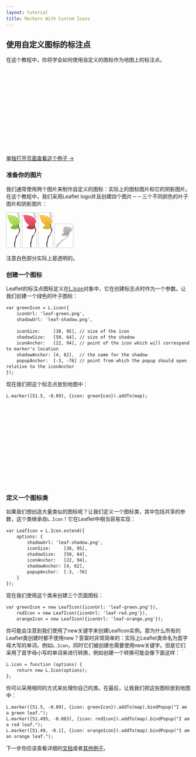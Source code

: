 ```yaml
---
layout: tutorial
title: Markers With Custom Icons
---
```


## 使用自定义图标的标注点

在这个教程中，你将学会如何使用自定义的图标作为地图上的标注点。

<div id="map" class="map" style="height: 220px"></div>

[单独打开页面查看这个例子 &rarr;](custom-icons-example.html)


### 准备你的图片

我们通常使用两个图片来制作自定义的图标：实际上的图标图片和它的阴影图片。在这个教程中，我们采用Leaflet logo并且创建四个图片－－三个不同颜色的叶子图片和阴影图片：

<p>
	<img style="border: 1px solid #ccc" src="../docs/images/leaf-green.png" />
	<img style="border: 1px solid #ccc" src="../docs/images/leaf-red.png" />
	<img style="border: 1px solid #ccc" src="../docs/images/leaf-orange.png" />
	<img style="border: 1px solid #ccc" src="../docs/images/leaf-shadow.png" />
</p>

注意白色部分实际上是透明的。

### 创建一个图标

Leaflet的标注点图标定义在[L.Icon](../reference.html#icon)对象中，它在创建标志点时作为一个参数。让我们创建一个绿色的叶子图标：

	var greenIcon = L.icon({
		iconUrl: 'leaf-green.png',
		shadowUrl: 'leaf-shadow.png',

		iconSize:     [38, 95], // size of the icon
		shadowSize:   [50, 64], // size of the shadow
		iconAnchor:   [22, 94], // point of the icon which will correspond to marker's location
		shadowAnchor: [4, 62],  // the same for the shadow
		popupAnchor:  [-3, -76] // point from which the popup should open relative to the iconAnchor
	});

现在我们把这个标志点放到地图中：

	L.marker([51.5, -0.09], {icon: greenIcon}).addTo(map);

<div id="map2" class="map" style="height: 220px"></div>

### 定义一个图标类

如果我们想创造大量类似的图标呢？让我们定义一个图标类，其中包括共享的参数，这个类继承自`L.Icon`！它在Leaflet中相当容易实现：

	var LeafIcon = L.Icon.extend({
		options: {
			shadowUrl: 'leaf-shadow.png',
			iconSize:     [38, 95],
			shadowSize:   [50, 64],
			iconAnchor:   [22, 94],
			shadowAnchor: [4, 62],
			popupAnchor:  [-3, -76]
		}
	});

现在我们使用这个类来创建三个页面图标：

	var greenIcon = new LeafIcon({iconUrl: 'leaf-green.png'}),
		redIcon = new LeafIcon({iconUrl: 'leaf-red.png'}),
		orangeIcon = new LeafIcon({iconUrl: 'leaf-orange.png'});

你可能会注意到我们使用了new关键字来创建LeafIcon实例。那为什么所有的Leaflet类创建时都不使用new？答案时非常简单的：实际上Leaflet类命名为首字母大写的单词，例如`L.Icon`，同时它们被创建也需要使用new关键字。但是它们采用了首字母小写的单词来进行转换，例如创建一个转换可能会像下面这样：｀

	L.icon = function (options) {
		return new L.Icon(options);
	};

你可以采用相同的方式来处理你自己的类。在最后，让我我们把这些图标放到地图中：

	L.marker([51.5, -0.09], {icon: greenIcon}).addTo(map).bindPopup("I am a green leaf.");
	L.marker([51.495, -0.083], {icon: redIcon}).addTo(map).bindPopup("I am a red leaf.");
	L.marker([51.49, -0.1], {icon: orangeIcon}).addTo(map).bindPopup("I am an orange leaf.");

下一步你应该查看详细的<a href="../reference.html">文档</a>或者<a href="../examples.html">其他例子</a>。

<script>
	var map = L.map('map').setView([51.5, -0.09], 13);

	L.tileLayer(MB_URL, {attribution: MB_ATTR, id: 'mapbox.light'}).addTo(map);

	var LeafIcon = L.Icon.extend({
		options: {
			iconUrl: '../docs/images/leaf-green.png',
			shadowUrl: '../docs/images/leaf-shadow.png',
			iconSize: [38, 95],
			shadowSize: [50, 64],
			iconAnchor: [22, 94],
			shadowAnchor: [4, 62],
			popupAnchor: [-3, -76]
		}
	});

	var greenIcon = new LeafIcon(),
		redIcon = new LeafIcon({iconUrl: '../docs/images/leaf-red.png'}),
		orangeIcon = new LeafIcon({iconUrl: '../docs/images/leaf-orange.png'});

	var marker1 = new L.Marker(new L.LatLng(51.5, -0.09), {icon: greenIcon}),
		marker2 = new L.Marker(new L.LatLng(51.495, -0.083), {icon: redIcon}),
		marker3 = new L.Marker(new L.LatLng(51.49, -0.1), {icon: orangeIcon});

	marker1.bindPopup("I am a green leaf.");
	marker2.bindPopup("I am a red leaf.");
	marker3.bindPopup("I am an orange leaf.");

	map.addLayer(marker1).addLayer(marker2).addLayer(marker3);



	var map2 = L.map('map2').setView([51.505, -0.09], 13);

	L.tileLayer(MB_URL, {attribution: MB_ATTR, id: 'mapbox.light'}).addTo(map2);

	var greenIcon2 = L.icon({
		iconUrl: '../docs/images/leaf-green.png',
		shadowUrl: '../docs/images/leaf-shadow.png',
		iconSize: [38, 95],
		shadowSize: [50, 64],
		iconAnchor: [22, 94],
		shadowAnchor: [4, 62],
		popupAnchor: [-3, -76]
	});

	L.marker([51.5, -0.09], {icon: greenIcon2}).addTo(map2);

</script>

